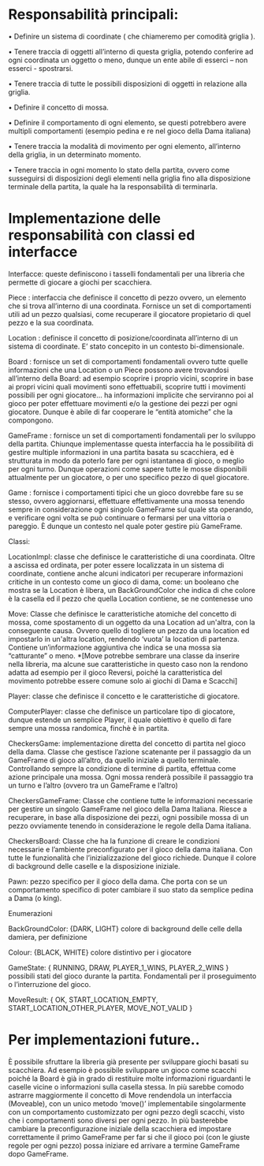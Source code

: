 
# Responsabilità principali:
• Definire un sistema di coordinate ( che chiameremo per comodità griglia ).

• Tenere traccia di oggetti all’interno di questa griglia, potendo conferire ad ogni coordinata un oggetto o meno, dunque un ente abile di esserci – non esserci - spostrarsi.

• Tenere traccia di tutte le possibili disposizioni di oggetti in relazione alla griglia.

• Definire il concetto di mossa.

• Definire il comportamento di ogni elemento, se questi potrebbero avere multipli comportamenti (esempio pedina e re nel gioco della Dama italiana)

• Tenere traccia la modalità di movimento per ogni elemento, all’interno della griglia, in un determinato momento.

• Tenere traccia in ogni momento lo stato della partita, ovvero come susseguirsi di disposizioni degli elementi nella griglia fino alla disposizione terminale della partita, la quale ha la responsabilità di terminarla.

# Implementazione delle responsabilità con classi ed interfacce 
Interfacce: queste definiscono i tasselli fondamentali per una libreria che permette di giocare a giochi per scacchiera.

Piece : interfaccia che definisce il concetto di pezzo ovvero, un elemento che si trova all’interno di una coordinata. Fornisce un set di comportamenti utili ad un pezzo qualsiasi, come recuperare il giocatore propietario di quel pezzo e la sua coordinata.

Location : definisce il concetto di posizione/coordinata all’interno di un sistema di coordinate. E’ stato concepito in un contesto bi-dimensionale.

Board : fornisce un set di comportamenti fondamentali ovvero tutte quelle informazioni che una Location o un Piece possono avere trovandosi all’interno della Board: ad esempio scoprire i proprio vicini, scoprire in base ai propri vicini quali movimenti sono effettuabili, scoprire tutti i movimenti possibili per ogni giocatore… ha informazioni implicite che serviranno poi al gioco per poter effettuare movimenti e/o la gestione dei pezzi per ogni giocatore. Dunque è abile di far cooperare le “entità atomiche” che la compongono.

GameFrame : fornisce un set di comportamenti fondamentali per lo sviluppo della partita. Chiunque implementasse questa interfaccia ha le possibilità di gestire multiple informazioni in una partita basata su scacchiera, ed è strutturata in modo da poterlo fare per ogni istantanea di gioco, o meglio per ogni turno. Dunque operazioni come sapere tutte le mosse disponibili attualmente per un giocatore, o per uno specifico pezzo di quel giocatore.

Game : fornisce i comportamenti tipici che un gioco dovrebbe fare su se stesso, ovvero aggiornarsi, effettuare effettivamente una mossa tenendo sempre in considerazione ogni singolo GameFrame sul quale sta operando, e verificare ogni volta se può continuare o fermarsi per una vittoria o pareggio. È dunque un contesto nel quale poter gestire più GameFrame.


Classi:

LocationImpl: classe che definisce le caratteristiche di una coordinata. Oltre a ascissa ed ordinata, per poter essere localizzata in un sistema di coordinate, contiene anche alcuni indicatori per recuperare informazioni critiche in un contesto come un gioco di dama, come: un booleano che mostra se la Location è libera, un BackGroundColor che indica di che colore è la casella ed il pezzo che quella Location contiene, se ne contenesse uno

Move: Classe che definisce le caratteristiche atomiche del concetto di mossa, come spostamento di un oggetto da una Location ad un'altra, con la conseguente causa. Ovvero quello di togliere un pezzo da una location ed impostarlo in un'altra location, rendendo ‘vuota’ la location di partenza. Contiene un’informazione aggiuntiva che indica se una mossa sia “catturante” o meno. *[Move potrebbe sembrare una classe da inserire nella libreria, ma alcune sue caratteristiche in questo caso non la rendono adatta ad esempio per il gioco Reversi, poiché la caratteristica del movimento potrebbe essere comune solo ai giochi di Dama e Scacchi]

Player: classe che definisce il concetto e le caratteristiche di giocatore.

ComputerPlayer: classe che definisce un particolare tipo di giocatore, dunque estende un semplice Player, il quale obiettivo è quello di fare sempre una mossa randomica, finchè è in partita.

CheckersGame: implementazione diretta del concetto di partita nel gioco della dama. Classe che gestisce l’azione scatenante per il passaggio da un GameFrame di gioco all’altro, da quello iniziale a quello terminale. Controllando sempre la condizione di termine di partita, effettua come azione principale una mossa. Ogni mossa renderà possibile il passaggio tra un turno e l’altro (ovvero tra un GameFrame e l’altro)

CheckersGameFrame: Classe che contiene tutte le informazioni necessarie per gestire un singolo GameFrame nel gioco della Dama Italiana. Riesce a recuperare, in base alla disposizione dei pezzi, ogni possibile mossa di un pezzo ovviamente tenendo in considerazione le regole della Dama italiana.

CheckersBoard: Classe che ha la funzione di creare le condizioni necessarie e l’ambiente preconfigurato per il gioco della dama italiana. Con tutte le funzionalità che l’inizializzazione del gioco richiede. Dunque il colore di background delle caselle e la disposizione iniziale.

Pawn: pezzo specifico per il gioco della dama. Che porta con se un comportamento specifico di poter cambiare il suo stato da semplice pedina a Dama (o king).


Enumerazioni

BackGroundColor: {DARK, LIGHT} colore di background delle celle della damiera, per definizione

Colour: {BLACK, WHITE} colore distintivo per i giocatore

GameState: { RUNNING, DRAW, PLAYER_1_WINS, PLAYER_2_WINS } possibili stati del gioco durante la partita. Fondamentali per il proseguimento o l’interruzione del gioco.

MoveResult: { OK, START_LOCATION_EMPTY, START_LOCATION_OTHER_PLAYER, MOVE_NOT_VALID }

# Per implementazioni future..
È possibile sfruttare la libreria già presente per sviluppare giochi basati su scacchiera. Ad esempio è possibile sviluppare un gioco come scacchi poiché la Board è già in grado di restituire molte informazioni riguardanti le caselle vicine o informazioni sulla casella stessa. In più sarebbe comodo astrarre maggiormente il concetto di Move rendendola un interfaccia (Moveable), con un unico metodo ‘move()’ implementabile singolarmente con un comportamento customizzato per ogni pezzo degli scacchi, visto che i comportamenti sono diversi per ogni pezzo.
In più basterebbe cambiare la preconfigurazione iniziale della scacchiera ed impostare correttamente il primo GameFrame per far si che il gioco poi (con le giuste regole per ogni pezzo) possa iniziare ed arrivare a termine GameFrame dopo GameFrame.
 
